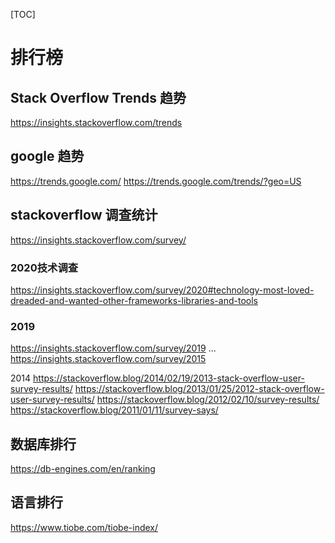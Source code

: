 <!--toc-->
[TOC]
# 排行榜

## Stack Overflow Trends 趋势
https://insights.stackoverflow.com/trends


## google 趋势
https://trends.google.com/
https://trends.google.com/trends/?geo=US

## stackoverflow 调查统计
https://insights.stackoverflow.com/survey/
### 2020技术调查
https://insights.stackoverflow.com/survey/2020#technology-most-loved-dreaded-and-wanted-other-frameworks-libraries-and-tools

### 2019
https://insights.stackoverflow.com/survey/2019
...
https://insights.stackoverflow.com/survey/2015

2014
https://stackoverflow.blog/2014/02/19/2013-stack-overflow-user-survey-results/
https://stackoverflow.blog/2013/01/25/2012-stack-overflow-user-survey-results/
https://stackoverflow.blog/2012/02/10/survey-results/
https://stackoverflow.blog/2011/01/11/survey-says/

## 数据库排行

https://db-engines.com/en/ranking


## 语言排行
https://www.tiobe.com/tiobe-index/